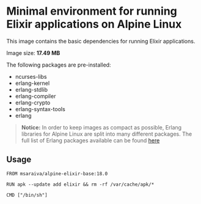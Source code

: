 Minimal environment for running Elixir applications on Alpine Linux
=====

This image contains the basic dependencies for running Elixir applications.

Image size: **17.49 MB**

The following packages are pre-installed:

- ncurses-libs
- erlang-kernel
- erlang-stdlib
- erlang-compiler
- erlang-crypto
- erlang-syntax-tools
- erlang

> **Notice:** In order to keep images as compact as possible, Erlang libraries for Alpine Linux are split into many different packages. The full list of Erlang packages available can be found [here](http://pkgs.alpinelinux.org/packages?package=erlang%25&repo=all&arch=x86_64)

## Usage

```
FROM msaraiva/alpine-elixir-base:18.0

RUN apk --update add elixir && rm -rf /var/cache/apk/*

CMD ["/bin/sh"]

```
